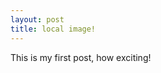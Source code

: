 ```yaml
---
layout: post
title: local image!
---
```


This is my first post, how exciting!


[](20160523_185739.mp4.png)
